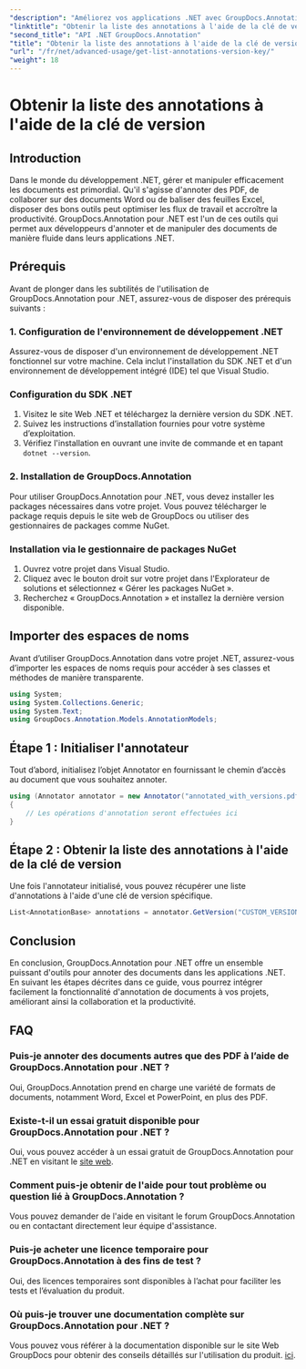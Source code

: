 ```yaml
---
"description": "Améliorez vos applications .NET avec GroupDocs.Annotation pour une annotation fluide de vos documents. Suivez notre guide étape par étape pour une intégration efficace."
"linktitle": "Obtenir la liste des annotations à l'aide de la clé de version"
"second_title": "API .NET GroupDocs.Annotation"
"title": "Obtenir la liste des annotations à l'aide de la clé de version"
"url": "/fr/net/advanced-usage/get-list-annotations-version-key/"
"weight": 18
---
```


# Obtenir la liste des annotations à l'aide de la clé de version

## Introduction
Dans le monde du développement .NET, gérer et manipuler efficacement les documents est primordial. Qu'il s'agisse d'annoter des PDF, de collaborer sur des documents Word ou de baliser des feuilles Excel, disposer des bons outils peut optimiser les flux de travail et accroître la productivité. GroupDocs.Annotation pour .NET est l'un de ces outils qui permet aux développeurs d'annoter et de manipuler des documents de manière fluide dans leurs applications .NET.
## Prérequis
Avant de plonger dans les subtilités de l'utilisation de GroupDocs.Annotation pour .NET, assurez-vous de disposer des prérequis suivants :
### 1. Configuration de l'environnement de développement .NET
Assurez-vous de disposer d'un environnement de développement .NET fonctionnel sur votre machine. Cela inclut l'installation du SDK .NET et d'un environnement de développement intégré (IDE) tel que Visual Studio.
### Configuration du SDK .NET
1. Visitez le site Web .NET et téléchargez la dernière version du SDK .NET.
2. Suivez les instructions d’installation fournies pour votre système d’exploitation.
3. Vérifiez l'installation en ouvrant une invite de commande et en tapant `dotnet --version`.
### 2. Installation de GroupDocs.Annotation
Pour utiliser GroupDocs.Annotation pour .NET, vous devez installer les packages nécessaires dans votre projet. Vous pouvez télécharger le package requis depuis le site web de GroupDocs ou utiliser des gestionnaires de packages comme NuGet.
### Installation via le gestionnaire de packages NuGet
1. Ouvrez votre projet dans Visual Studio.
2. Cliquez avec le bouton droit sur votre projet dans l'Explorateur de solutions et sélectionnez « Gérer les packages NuGet ».
3. Recherchez « GroupDocs.Annotation » et installez la dernière version disponible.

## Importer des espaces de noms
Avant d’utiliser GroupDocs.Annotation dans votre projet .NET, assurez-vous d’importer les espaces de noms requis pour accéder à ses classes et méthodes de manière transparente.
```csharp
using System;
using System.Collections.Generic;
using System.Text;
using GroupDocs.Annotation.Models.AnnotationModels;
```
## Étape 1 : Initialiser l'annotateur
Tout d’abord, initialisez l’objet Annotator en fournissant le chemin d’accès au document que vous souhaitez annoter.
```csharp
using (Annotator annotator = new Annotator("annotated_with_versions.pdf"))
{
    // Les opérations d'annotation seront effectuées ici
}
```
## Étape 2 : Obtenir la liste des annotations à l'aide de la clé de version
Une fois l'annotateur initialisé, vous pouvez récupérer une liste d'annotations à l'aide d'une clé de version spécifique.
```csharp
List<AnnotationBase> annotations = annotator.GetVersion("CUSTOM_VERSION");
```

## Conclusion
En conclusion, GroupDocs.Annotation pour .NET offre un ensemble puissant d'outils pour annoter des documents dans les applications .NET. En suivant les étapes décrites dans ce guide, vous pourrez intégrer facilement la fonctionnalité d'annotation de documents à vos projets, améliorant ainsi la collaboration et la productivité.
## FAQ
### Puis-je annoter des documents autres que des PDF à l’aide de GroupDocs.Annotation pour .NET ?
Oui, GroupDocs.Annotation prend en charge une variété de formats de documents, notamment Word, Excel et PowerPoint, en plus des PDF.
### Existe-t-il un essai gratuit disponible pour GroupDocs.Annotation pour .NET ?
Oui, vous pouvez accéder à un essai gratuit de GroupDocs.Annotation pour .NET en visitant le [site web](https://releases.groupdocs.com/annotation/net/).
### Comment puis-je obtenir de l'aide pour tout problème ou question lié à GroupDocs.Annotation ?
Vous pouvez demander de l'aide en visitant le forum GroupDocs.Annotation ou en contactant directement leur équipe d'assistance.
### Puis-je acheter une licence temporaire pour GroupDocs.Annotation à des fins de test ?
Oui, des licences temporaires sont disponibles à l’achat pour faciliter les tests et l’évaluation du produit.
### Où puis-je trouver une documentation complète sur GroupDocs.Annotation pour .NET ?
Vous pouvez vous référer à la documentation disponible sur le site Web GroupDocs pour obtenir des conseils détaillés sur l'utilisation du produit. [ici]( https://tutorials.groupdocs.com/annotation/net/).
